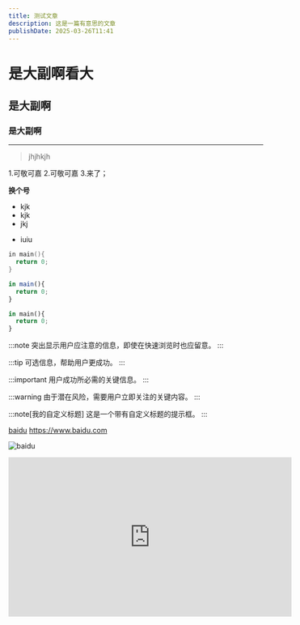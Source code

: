 ```yaml
---
title: 测试文章
description: 这是一篇有意思的文章
publishDate: 2025-03-26T11:41
---
```

# 是大副啊看大
## 是大副啊
### 是大副啊
---
>jhjhkjh

1.可敬可嘉
2.可敬可嘉
3.来了；


**换个号**
- kjk
- kjk
- jkj
* iuiu

``` c
in main(){
  return 0;
}
```

``` js
in main(){
  return 0;
}
```
``` python
in main(){
  return 0;
}
```
:::note
突出显示用户应注意的信息，即使在快速浏览时也应留意。
:::

:::tip
可选信息，帮助用户更成功。
:::

:::important
用户成功所必需的关键信息。
:::

:::warning
由于潜在风险，需要用户立即关注的关键内容。
:::

:::note[我的自定义标题]
这是一个带有自定义标题的提示框。
:::

[baidu](https://www.baidu.com"这是一个搜索链接")
<https://www.baidu.com>

![baidu](https://pics5.baidu.com/feed/3ac79f3df8dcd100300187f53780ed1eb8122f5a.jpeg)


<iframe width="560" height="315" src="https://www.youtube.com/embed/xRC2TCCep9c?si=XG8-uhsapOmlUaYw" title="YouTube video player" frameborder="0" allow="accelerometer; autoplay; clipboard-write; encrypted-media; gyroscope; picture-in-picture; web-share" referrerpolicy="strict-origin-when-cross-origin" allowfullscreen></iframe>
